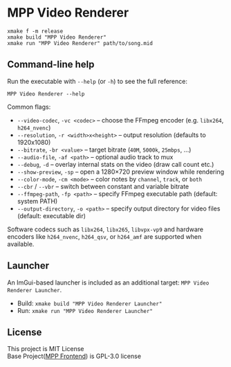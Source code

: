 # MPP Video Renderer

```
xmake f -m release
xmake build "MPP Video Renderer"
xmake run "MPP Video Renderer" path/to/song.mid
```

## Command-line help
Run the executable with `--help` (or `-h`) to see the full reference:

```
MPP Video Renderer --help
```


Common flags:
- `--video-codec`, `-vc <codec>` – choose the FFmpeg encoder (e.g. `libx264`, `h264_nvenc`)
- `--resolution`, `-r <width>x<height>` – output resolution (defaults to 1920x1080)
- `--bitrate`, `-br <value>` – target bitrate (`40M`, `5000k`, `25mbps`, ...)
- `--audio-file`, `-af <path>` – optional audio track to mux
- `--debug`, `-d` – overlay internal stats on the video (draw call count etc.)
- `--show-preview`, `-sp` – open a 1280×720 preview window while rendering
- `--color-mode`, `-cm <mode>` – color notes by `channel`, `track`, or `both`
- `--cbr` / `--vbr` – switch between constant and variable bitrate
- `--ffmpeg-path`, `-fp <path>` – specify FFmpeg executable path (default: system PATH)
- `--output-directory`, `-o <path>` – specify output directory for video files (default: executable dir)

Software codecs such as `libx264`, `libx265`, `libvpx-vp9` and hardware encoders like `h264_nvenc`, `h264_qsv`, or `h264_amf` are supported when available.


## Launcher
An ImGui-based launcher is included as an additional target: `MPP Video Renderer Launcher`.

- Build: `xmake build "MPP Video Renderer Launcher"`
- Run: `xmake run "MPP Video Renderer Launcher"`

## License
This project is MIT License\
Base Project([MPP Frontend](https://github.com/multiplayerpiano/mpp-frontend-v1)) is GPL-3.0 license
